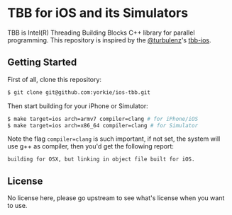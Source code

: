 # TBB for iOS and its Simulators

TBB is Intel(R) Threading Building Blocks C++ library for parallel programming. This
repository is inspired by the [@turbulenz](https://github.com/turbulenz)'s [tbb-ios](https://github.com/turbulenz/tbb-ios).

## Getting Started

First of all, clone this repository:

```sh
$ git clone git@github.com:yorkie/ios-tbb.git
```

Then start building for your iPhone or Simulator:

```sh
$ make target=ios arch=armv7 compiler=clang # for iPhone/iOS
$ make target=ios arch=x86_64 compiler=clang # for Simulator
```

Note the flag `compiler=clang` is such important, if not set, the system will use g++
as compiler, then you'd get the following report:

```
building for OSX, but linking in object file built for iOS.
```

## License

No license here, please go upstream to see what's license when you want to use.